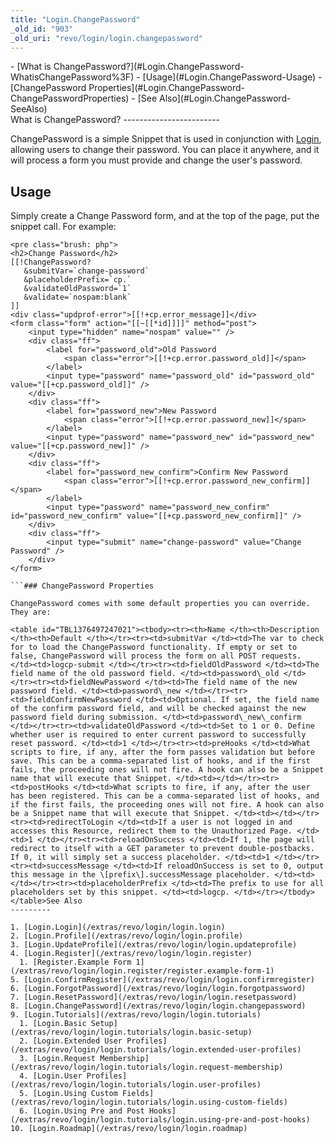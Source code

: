 ```yaml
---
title: "Login.ChangePassword"
_old_id: "903"
_old_uri: "revo/login/login.changepassword"
---
```


<div>- [What is ChangePassword?](#Login.ChangePassword-WhatisChangePassword%3F)
- [Usage](#Login.ChangePassword-Usage)
  - [ChangePassword Properties](#Login.ChangePassword-ChangePasswordProperties)
- [See Also](#Login.ChangePassword-SeeAlso)

</div>What is ChangePassword? 
------------------------

ChangePassword is a simple Snippet that is used in conjunction with [Login](/extras/revo/login/login.login "Login.Login"), allowing users to change their password. You can place it anywhere, and it will process a form you must provide and change the user's password.

Usage 
------

Simply create a Change Password form, and at the top of the page, put the snippet call. For example:

```
<pre class="brush: php">
<h2>Change Password</h2>
[[!ChangePassword?
   &submitVar=`change-password`
   &placeholderPrefix=`cp.`
   &validateOldPassword=`1`
   &validate=`nospam:blank`
]]
<div class="updprof-error">[[!+cp.error_message]]</div>
<form class="form" action="[[~[[*id]]]]" method="post">
    <input type="hidden" name="nospam" value="" />
    <div class="ff">
        <label for="password_old">Old Password
            <span class="error">[[!+cp.error.password_old]]</span>
        </label>
        <input type="password" name="password_old" id="password_old" value="[[+cp.password_old]]" />
    </div>
    <div class="ff">
        <label for="password_new">New Password
            <span class="error">[[!+cp.error.password_new]]</span>
        </label>
        <input type="password" name="password_new" id="password_new" value="[[+cp.password_new]]" />
    </div>
    <div class="ff">
        <label for="password_new_confirm">Confirm New Password
            <span class="error">[[!+cp.error.password_new_confirm]]</span>
        </label>
        <input type="password" name="password_new_confirm" id="password_new_confirm" value="[[+cp.password_new_confirm]]" />
    </div>
    <div class="ff">
        <input type="submit" name="change-password" value="Change Password" />
    </div>
</form>

```### ChangePassword Properties 

ChangePassword comes with some default properties you can override. They are:

<table id="TBL1376497247021"><tbody><tr><th>Name </th><th>Description </th><th>Default </th></tr><tr><td>submitVar </td><td>The var to check for to load the ChangePassword functionality. If empty or set to false, ChangePassword will process the form on all POST requests. </td><td>logcp-submit </td></tr><tr><td>fieldOldPassword </td><td>The field name of the old password field. </td><td>password\_old </td></tr><tr><td>fieldNewPassword </td><td>The field name of the new password field. </td><td>password\_new </td></tr><tr><td>fieldConfirmNewPassword </td><td>Optional. If set, the field name of the confirm password field, and will be checked against the new password field during submission. </td><td>password\_new\_confirm </td></tr><tr><td>validateOldPassword </td><td>Set to 1 or 0. Define whether user is required to enter current password to successfully reset password. </td><td>1 </td></tr><tr><td>preHooks </td><td>What scripts to fire, if any, after the form passes validation but before save. This can be a comma-separated list of hooks, and if the first fails, the proceeding ones will not fire. A hook can also be a Snippet name that will execute that Snippet. </td><td></td></tr><tr><td>postHooks </td><td>What scripts to fire, if any, after the user has been registered. This can be a comma-separated list of hooks, and if the first fails, the proceeding ones will not fire. A hook can also be a Snippet name that will execute that Snippet. </td><td></td></tr><tr><td>redirectToLogin </td><td>If a user is not logged in and accesses this Resource, redirect them to the Unauthorized Page. </td><td>1 </td></tr><tr><td>reloadOnSuccess </td><td>If 1, the page will redirect to itself with a GET parameter to prevent double-postbacks. If 0, it will simply set a success placeholder. </td><td>1 </td></tr><tr><td>successMessage </td><td>If reloadOnSuccess is set to 0, output this message in the \[prefix\].successMessage placeholder. </td><td></td></tr><tr><td>placeholderPrefix </td><td>The prefix to use for all placeholders set by this snippet. </td><td>logcp. </td></tr></tbody></table>See Also 
---------

1. [Login.Login](/extras/revo/login/login.login)
2. [Login.Profile](/extras/revo/login/login.profile)
3. [Login.UpdateProfile](/extras/revo/login/login.updateprofile)
4. [Login.Register](/extras/revo/login/login.register)
  1. [Register.Example Form 1](/extras/revo/login/login.register/register.example-form-1)
5. [Login.ConfirmRegister](/extras/revo/login/login.confirmregister)
6. [Login.ForgotPassword](/extras/revo/login/login.forgotpassword)
7. [Login.ResetPassword](/extras/revo/login/login.resetpassword)
8. [Login.ChangePassword](/extras/revo/login/login.changepassword)
9. [Login.Tutorials](/extras/revo/login/login.tutorials)
  1. [Login.Basic Setup](/extras/revo/login/login.tutorials/login.basic-setup)
  2. [Login.Extended User Profiles](/extras/revo/login/login.tutorials/login.extended-user-profiles)
  3. [Login.Request Membership](/extras/revo/login/login.tutorials/login.request-membership)
  4. [Login.User Profiles](/extras/revo/login/login.tutorials/login.user-profiles)
  5. [Login.Using Custom Fields](/extras/revo/login/login.tutorials/login.using-custom-fields)
  6. [Login.Using Pre and Post Hooks](/extras/revo/login/login.tutorials/login.using-pre-and-post-hooks)
10. [Login.Roadmap](/extras/revo/login/login.roadmap)